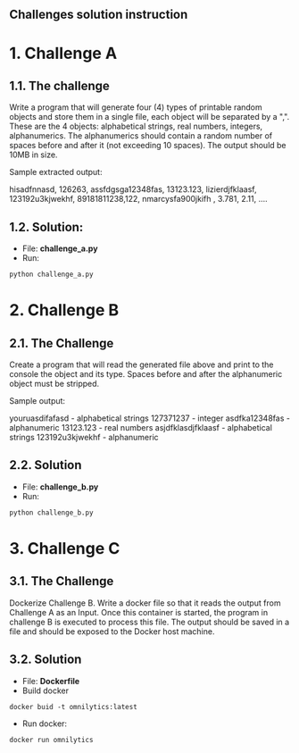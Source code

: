 Challenges solution instruction
----------------------

# 1. Challenge A
## 1.1. The challenge
Write a program that will generate four (4) types of printable random objects and store them in a single file, each object will be separated by a ",".  These are the 4 objects: alphabetical strings, real numbers, integers, alphanumerics. The alphanumerics should contain a random number of spaces before and after it (not exceeding 10 spaces). The output should be 10MB in size.

Sample extracted output:

hisadfnnasd, 126263, assfdgsga12348fas, 13123.123, 
lizierdjfklaasf, 123192u3kjwekhf, 89181811238,122, 
nmarcysfa900jkifh  , 3.781, 2.11, ....

## 1.2. Solution:
- File: __challenge_a.py__
- Run: 
```Python
python challenge_a.py
```

# 2. Challenge B
## 2.1. The Challenge
Create a program that will read the generated file above and print to the console the object and its type. Spaces before and after the alphanumeric object must be stripped.

Sample output:

youruasdifafasd - alphabetical strings
127371237 - integer
asdfka12348fas - alphanumeric
13123.123 - real numbers
asjdfklasdjfklaasf - alphabetical strings
123192u3kjwekhf - alphanumeric

## 2.2. Solution
- File: __challenge_b.py__
- Run: 
```Python
python challenge_b.py
```

# 3. Challenge C
## 3.1. The Challenge
Dockerize Challenge B. Write a docker file so that it reads the output from Challenge A as an Input. Once this container is started,  the program in challenge B is executed to process this file. The output should be saved in a file and should be exposed to the Docker host machine.

## 3.2. Solution
- File: __Dockerfile__
- Build docker
```dockerfile
docker buid -t omnilytics:latest
```
- Run docker:
```dockerfile
docker run omnilytics
```